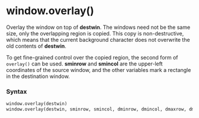 # window.overlay()

Overlay the window on top of **destwin**. The windows need not be the same size, only the overlapping region is copied. This copy is non-destructive, which means that the current background character does not overwrite the old contents of **destwin**.

To get fine-grained control over the copied region, the second form of `overlay()` can be used. **sminrow** and **smincol** are the upper-left coordinates of the source window, and the other variables mark a rectangle in the destination window.

### Syntax

```python
window.overlay(destwin)
window.overlay(destwin, sminrow, smincol, dminrow, dmincol, dmaxrow, dmaxcol)
```